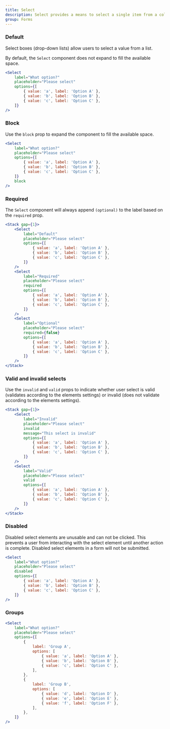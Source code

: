 ```yaml
---
title: Select
description: Select provides a means to select a single item from a collapsible list. Use of select helps to reduce input errors and screen space. It's commonly used to help users enter a value into a form field.
group: Forms
---
```


### Default

Select boxes (drop-down lists) allow users to select a value from a list.

By default, the `Select` component does not expand to fill the available space.

```jsx live
<Select
	label="What option?"
	placeholder="Please select"
	options={[
		{ value: 'a', label: 'Option A' },
		{ value: 'b', label: 'Option B' },
		{ value: 'c', label: 'Option C' },
	]}
/>
```

### Block

Use the `block` prop to expand the component to fill the available space.

```jsx live
<Select
	label="What option?"
	placeholder="Please select"
	options={[
		{ value: 'a', label: 'Option A' },
		{ value: 'b', label: 'Option B' },
		{ value: 'c', label: 'Option C' },
	]}
	block
/>
```

### Required

The `Select` component will always append `(optional)` to the label based on the `required` prop.

```jsx live
<Stack gap={1}>
	<Select
		label="Default"
		placeholder="Please select"
		options={[
			{ value: 'a', label: 'Option A' },
			{ value: 'b', label: 'Option B' },
			{ value: 'c', label: 'Option C' },
		]}
	/>
	<Select
		label="Required"
		placeholder="Please select"
		required
		options={[
			{ value: 'a', label: 'Option A' },
			{ value: 'b', label: 'Option B' },
			{ value: 'c', label: 'Option C' },
		]}
	/>
	<Select
		label="Optional"
		placeholder="Please select"
		required={false}
		options={[
			{ value: 'a', label: 'Option A' },
			{ value: 'b', label: 'Option B' },
			{ value: 'c', label: 'Option C' },
		]}
	/>
</Stack>
```

### Valid and invalid selects

Use the `invalid` and `valid` props to indicate whether user select is valid (validates according to the elements settings) or invalid (does not validate according to the elements settings).

```jsx live
<Stack gap={1}>
	<Select
		label="Invalid"
		placeholder="Please select"
		invalid
		message="This select is invalid"
		options={[
			{ value: 'a', label: 'Option A' },
			{ value: 'b', label: 'Option B' },
			{ value: 'c', label: 'Option C' },
		]}
	/>
	<Select
		label="Valid"
		placeholder="Please select"
		valid
		options={[
			{ value: 'a', label: 'Option A' },
			{ value: 'b', label: 'Option B' },
			{ value: 'c', label: 'Option C' },
		]}
	/>
</Stack>
```

### Disabled

Disabled select elements are unusable and can not be clicked. This prevents a user from interacting with the select element until another action is complete. Disabled select elements in a form will not be submitted.

```jsx live
<Select
	label="What option?"
	placeholder="Please select"
	disabled
	options={[
		{ value: 'a', label: 'Option A' },
		{ value: 'b', label: 'Option B' },
		{ value: 'c', label: 'Option C' },
	]}
/>
```

### Groups

```jsx live
<Select
	label="What option?"
	placeholder="Please select"
	options={[
		{
			label: 'Group A',
			options: [
				{ value: 'a', label: 'Option A' },
				{ value: 'b', label: 'Option B' },
				{ value: 'c', label: 'Option C' },
			],
		},
		{
			label: 'Group B',
			options: [
				{ value: 'd', label: 'Option D' },
				{ value: 'e', label: 'Option E' },
				{ value: 'f', label: 'Option F' },
			],
		},
	]}
/>
```
